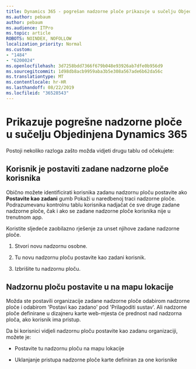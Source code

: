 ```yaml
---
title: Dynamics 365 - pogrešan nadzorne ploče prikazuje u sučelju Objedinjena Dynamics 365
ms.author: pebaum
author: pebaum
ms.audience: ITPro
ms.topic: article
ROBOTS: NOINDEX, NOFOLLOW
localization_priority: Normal
ms.custom:
- "1484"
- "6200024"
ms.openlocfilehash: 3d7258bdd7366f679b048e93926ab7dfe0b956d9
ms.sourcegitcommit: 1d98db8acb9959aba3b5e308a567ade6b62da56c
ms.translationtype: MT
ms.contentlocale: hr-HR
ms.lasthandoff: 08/22/2019
ms.locfileid: "36528543"
---
```

# <a name="wrong-dashboard-shows-in-dynamics-365-unified-interface"></a>Prikazuje pogrešne nadzorne ploče u sučelju Objedinjena Dynamics 365

Postoji nekoliko razloga zašto možda vidjeti drugu tablu od očekujete:

## <a name="the-user-has-set-a-user-default-dashboard"></a>Korisnik je postaviti zadane nadzorne ploče korisnika 

Obično možete identificirati korisnika zadanu nadzornu ploču postavite ako **Postavite kao zadani** gumb Pokaži u naredbenoj traci nadzorne ploče. Podrazumevanu kontrolnu tablu korisnika nadjačat će sve druge zadane nadzorne ploče, čak i ako se zadane nadzorne ploče korisnika nije u trenutnom app.

Koristite sljedeće zaobilazno rješenje za unset njihove zadane nadzorne ploče.

1. Stvori novu nadzornu osobne.

2. Tu novu nadzornu ploču postavite kao zadani korisnik.

3. Izbrišite tu nadzornu ploču.

## <a name="the-dashboard-is-set-in-the-sitemap"></a>Nadzornu ploču postavite u na mapu lokacije

Možda ste postavili organizacije zadane nadzorne ploče odabirom nadzorne ploče i odabirom 'Postavi kao zadano' pod 'Prilagoditi sustav'. Ali nadzorne ploče definirane u dizajneru karte web-mjesta će prednost nad nadzorna ploča, ako korisnik ima pristup.

Da bi korisnici vidjeli nadzornu ploču postavite kao zadanu organizaciji, možete je:

* Postavite tu nadzornu ploču na mapu lokacije

* Uklanjanje pristupa nadzorne ploče karte definiran za one korisnike
